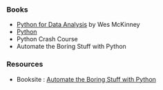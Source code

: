 ### Books

- [Python for Data Analysis](../dataanalysis/index.md) by Wes McKinney
- [Python](py/index.md)
- Python Crash Course
- Automate the Boring Stuff with Python



### Resources

- Booksite : [Automate the Boring Stuff with Python](https://automatetheboringstuff.com/)
